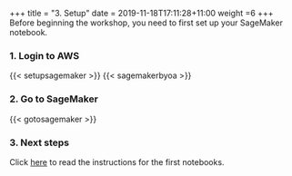 +++
title = "3. Setup"
date = 2019-11-18T17:11:28+11:00
weight =6
+++
Before beginning the workshop, you need to first set up your SageMaker notebook.

### 1. Login to AWS
{{< setupsagemaker >}}
{{< sagemakerbyoa >}}


### 2. Go to SageMaker

{{< gotosagemaker >}}


### 3. Next steps
Click [here](../step1/) to read the instructions for the first notebooks.